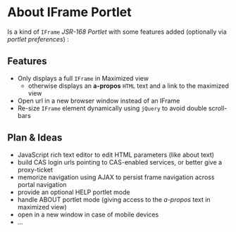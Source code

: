 About IFrame Portlet
====================

Is a kind of `IFrame` _JSR-168 Portlet_ with some features added (optionally via _portlet preferences_) :


Features
--------
* Only displays a full `IFrame` in Maximized view
  * otherwise displays an __a-propos__ `HTML` text and a link to the maximized view
* Open url in a new browser window instead of an IFrame
* Re-size `IFrame` element dynamically using `jQuery` to avoid double scroll-bars


Plan & Ideas
------------
* JavaScript rich text editor to edit HTML parameters (like about text)
* build CAS login urls pointing to CAS-enabled services, or better give a proxy-ticket
* memorize navigation using AJAX to persist frame navigation across portal navigation
* provide an optional HELP portlet mode
* handle ABOUT portlet mode (giving access to the _a-propos_ text in maximized view)
* open in a new window in case of mobile devices
* _…_

